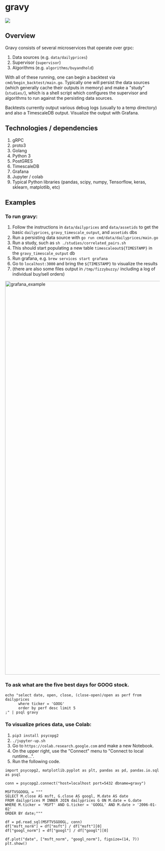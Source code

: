 # gravy

![](https://i.pinimg.com/originals/fe/68/55/fe68554a8fc5edad57e7e19a6bb51ec5.jpg)

## Overview

Gravy consists of several microservices that operate over grpc:

1. Data sources (e.g. `data/dailyprices`)
2. Supervisor (`supervisor`)
3. Algorithms (e.g. `algorithms/buyandhold`)

With all of these running, one can begin a backtest via `cmd/begin_backtest/main.go`. Typically one will persist the data sources (which generally cache their outputs in memory) and make a "study" (`studies/`), which is a shell script which configures the supervisor and algorithms to run against the persisting data sources.

Backtests currently output various debug logs (usually to a temp directory) and also a TimescaleDB output. Visualize the output with Grafana.

## Technologies / dependencies

1. gRPC
2. proto3
3. Golang
4. Python 3
5. PostGRES
6. TimescaleDB
7. Grafana
8. Jupyter / colab
9. Typical Python libraries (pandas, scipy, numpy, Tensorflow, keras, sklearn, matplotlib, etc)

## Examples

### To run gravy:

1. Follow the instructions in `data/dailyprices` and `data/assetids` to get the basic `dailyprices`, `gravy_timescale_output`, and `assetids` dbs
2. Run a persisting data source with `go run cmd/data/dailyprices/main.go`
3. Run a study, such as `sh ./studies/correlated_pairs.sh`
4. This should start populating a new table `timescaleout${TIMESTAMP}` in the `gravy_timescale_output` db
5. Run grafana, e.g. `brew services start grafana`
6. Go to `localhost:3000` and bring the `${TIMESTAMP}` to visualize the results
7. (there are also some files output in `/tmp/fizzybuzzy/` including a log of individual buy/sell orders)

<img width="1282" alt="grafana_example" src="https://user-images.githubusercontent.com/7853117/115964692-ebc43280-a4e2-11eb-84c1-8deaaecb65d3.png">

### To ask what are the five best days for GOOG stock.

```
echo "select date, open, close, (close-open)/open as perf from dailyprices
      where ticker = 'GOOG'
      order by perf desc limit 5
;" | psql gravy
```

### To visualize prices data, use Colab:

1. `pip3 install psycopg2`
2. `./jupyter-up.sh`
3. Go to `https://colab.research.google.com` and make a new Notebook.
4. On the upper right, use the "Connect" menu to "Connect to local runtime...".
5. Run the following code.

```
import psycopg2, matplotlib.pyplot as plt, pandas as pd, pandas.io.sql as psql

conn = psycopg2.connect("host=localhost port=5432 dbname=gravy")

MSFTVSGOOGL = """
SELECT M.close AS msft, G.close AS googl, M.date AS date
FROM dailyprices M INNER JOIN dailyprices G ON M.date = G.date
WHERE M.ticker = 'MSFT' AND G.ticker = 'GOOGL' AND M.date > '2006-01-02'
ORDER BY date;"""

df = pd.read_sql(MSFTVSGOOGL, conn)
df["msft_norm"] = df["msft"] / df["msft"][0]
df["googl_norm"] = df["googl"] / df["googl"][0]

df.plot("date", ["msft_norm", "googl_norm"], figsize=(14, 7))
plt.show()
```
